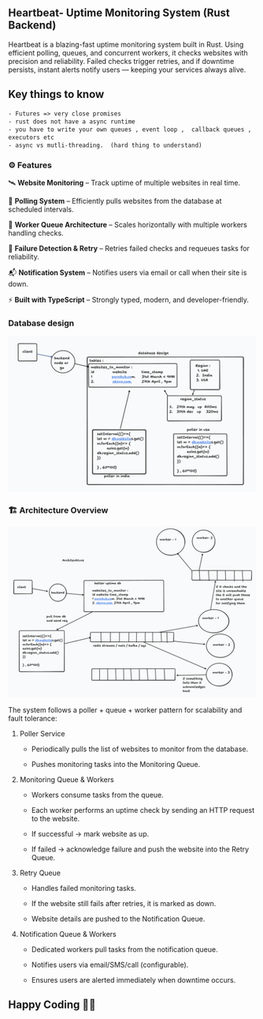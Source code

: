 ## Heartbeat- Uptime Monitoring System (Rust Backend)

Heartbeat is a blazing-fast uptime monitoring system built in Rust. Using efficient polling, queues, and concurrent workers, it checks websites with precision and reliability. Failed checks trigger retries, and if downtime persists, instant alerts notify users — keeping your services always alive.

## Key things to know 
    - Futures => very close promises 
    - rust does not have a async runtime
    - you have to write your own queues , event loop ,  callback queues , executors etc 
    - async vs mutli-threading.  (hard thing to understand)
  

### ⚙️ Features

🛰 **Website Monitoring** – Track uptime of multiple websites in real time.

📡 **Polling System** – Efficiently pulls websites from the database at scheduled intervals.

🧵 **Worker Queue Architecture** – Scales horizontally with multiple workers handling checks.

🚨 **Failure Detection & Retry** – Retries failed checks and requeues tasks for reliability.

📬 **Notification System** – Notifies users via email or call when their site is down.

⚡ **Built with TypeScript** – Strongly typed, modern, and developer-friendly.


### Database design

![Database Diagram](./architecture/database_design.png)

### 🏗️ Architecture Overview

![Architecture Diagram](./architecture/architecture.png)

The system follows a poller + queue + worker pattern for scalability and fault tolerance:

1. Poller Service

    - Periodically pulls the list of websites to monitor from the database.

    - Pushes monitoring tasks into the Monitoring Queue.

2. Monitoring Queue & Workers

    - Workers consume tasks from the queue.

    - Each worker performs an uptime check by sending an HTTP request to the website.

    - If successful → mark website as up.

    - If failed → acknowledge failure and push the website into the Retry Queue.

3. Retry Queue

    - Handles failed monitoring tasks.

    - If the website still fails after retries, it is marked as down.

    - Website details are pushed to the Notification Queue.

4. Notification Queue & Workers

    - Dedicated workers pull tasks from the notification queue.

    - Notifies users via email/SMS/call (configurable).

    - Ensures users are alerted immediately when downtime occurs.
  
## Happy Coding 👨‍💻